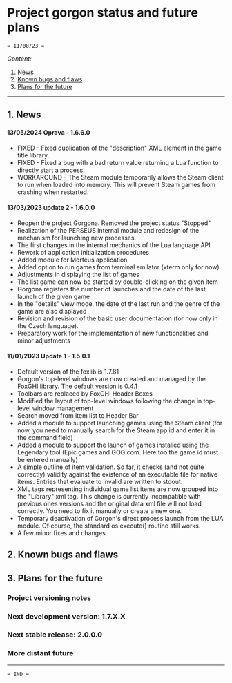 # Project gorgon status and future plans 
    = 11/08/23 =
  
*Content:*  
  1. [News](#1-News)
  2. [Known bugs and flaws](#2-Known-bugs-and-flaws)
  3. [Plans for the future](#3-Plans-for-the-future)

---
## 1. News
#### 13/05/2024 Oprava - 1.6.6.0
* FIXED - Fixed duplication of the "description" XML element in the game title library.
* FIXED - Fixed a bug with a bad return value returning a Lua function to directly start a process. 
* WORKAROUND - The Steam module temporarily allows the Steam client to run when loaded into memory. This will prevent Steam games from crashing when restarted.

#### 13/03/2023 update 2 - 1.6.0.0
* Reopen the project Gorgona. Removed the project status "Stopped"
* Realization of the PERSEUS internal module and redesign of the mechanism for launching new processes.
* The first changes in the internal mechanics of the Lua language API
* Rework of application initialization procedures
* Added module for Morfeus application
* Added option to run games from terminal emilator (xterm only for now)
* Adjustments in displaying the list of games
* The list game can now be started by double-clicking on the given item
* Gorgona registers the number of launches and the date of the last launch of the given game
* In the "details" view mode, the date of the last run and the genre of the game are also displayed
* Revision and revision of the basic user documentation (for now only in the Czech language). 
* Preparatory work for the implementation of new functionalities and minor adjustments

#### 11/01/2023 Update 1 - 1.5.0.1
* Default version of the foxlib is 1.7.81
* Gorgon's top-level windows are now created and managed by the FoxGHI library. The default version is 0.4.1  
* Toolbars are replaced by FoxGHI Header Boxes
* Modified the layout of top-level windows following the change in top-level window management
* Search moved from item list to Header Bar 
* Added a module to support launching games using the Steam client (for now, you need to manually search for the Steam app id and enter it in the command field)
* Added a module to support the launch of games installed using the Legendary tool (Epic games and GOG.com. Here too the game id must be entered manually)
* A simple outline of item validation. So far, it checks (and not quite correctly) validity against the existence of an executable file for native items. Entries that evaluate to invalid are written to stdout.
* XML tags representing individual game list items are now grouped into the "Library" xml tag. This change is currently incompatible with previous ones versions and the original data xml file will not load correctly. You need to fix it manually or create a new one. 
* Temporary deactivation of Gorgon's direct process launch from the LUA module. Of course, the standard os.execute() routine still works. 
* A few minor fixes and changes

## 2. Known bugs and flaws
  
## 3. Plans for the future  
### Project versioning notes

### Next development version: 1.7.X.X

### Next stable release: 2.0.0.0

### More distant future

---

    = END =
